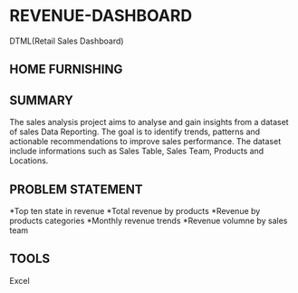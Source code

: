 # REVENUE-DASHBOARD
DTML(Retail Sales Dashboard)

## HOME FURNISHING

## SUMMARY
The sales analysis project aims to analyse and gain insights from a dataset of sales Data Reporting. The goal is to identify trends, patterns and actionable recommendations to improve sales performance. The dataset include informations such as Sales Table, Sales Team, Products and Locations.


## PROBLEM STATEMENT

*Top ten state in revenue
*Total revenue by products
*Revenue by products categories
*Monthly revenue trends
*Revenue volumne by sales team

## TOOLS
Excel



